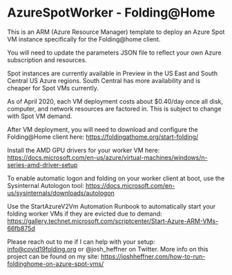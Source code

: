 # AzureSpotWorker - Folding@Home

This is an ARM (Azure Resource Manager) template to deploy an Azure Spot VM instance specifically for the Folding@home client.

You will need to update the parameters JSON file to reflect your own Azure subscription and resources.

Spot instances are currently available in Preview in the US East and South Central US Azure regions. South Central has more availability and is cheaper for Spot VMs currently.

As of April 2020, each VM deployment costs about $0.40/day once all disk, computer, and network resources are factored in. This is subject to change with Spot VM demand.

After VM deployment, you will need to download and configure the Folding@Home client here: https://foldingathome.org/start-folding/

Install the AMD GPU drivers for your worker VM here: https://docs.microsoft.com/en-us/azure/virtual-machines/windows/n-series-amd-driver-setup

To enable automatic logon and folding on your worker client at boot, use the Sysinternal Autologon tool: https://docs.microsoft.com/en-us/sysinternals/downloads/autologon

Use the StartAzureV2Vm Automation Runbook to automatically start your folding worker VMs if they are evicted due to demand: https://gallery.technet.microsoft.com/scriptcenter/Start-Azure-ARM-VMs-66fb875d

Please reach out to me if I can help with your setup: info@covid19folding.org or @josh_heffner on Twitter. More info on this project can be found on my site: https://joshheffner.com/how-to-run-foldinghome-on-azure-spot-vms/
